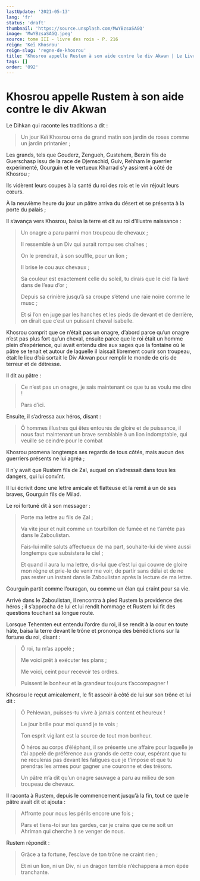 ```yaml
---
lastUpdate: '2021-05-13'
lang: 'fr'
status: 'draft'
thumbnail: 'https://source.unsplash.com/MwYBzsaSAGQ'
image: 'MwYBzsaSAGQ.jpeg'
source: tome III - livre des rois - P. 216
reign: 'Keï Khosrou'
reign-slug: 'regne-de-khosrou'
title: 'Khosrou appelle Rustem à son aide contre le div Akwan | Le Livre des Rois | Shâhnâmeh'
tags: []
order: '092'
---
```


<!-- LTeX: language=fr -->

# Khosrou appelle Rustem à son aide contre le div Akwan

Le Dihkan qui raconte les traditions a dit :

> Un jour Keï Khosrou orna de grand matin son jardin de roses comme un jardin printanier ;

Les grands, tels que Gouderz, Zengueh, Gustehem, Berzin fils de Guerschasp issu de la race de Djemschid, Guiv, Rehham le guerrier expérimenté, Gourguin et le vertueux Kharrad s’y assirent à côté de Khosrou ;

Ils vidèrent leurs coupes à la santé du roi des rois et le vin réjouit leurs cœurs.

À la neuvième heure du jour un pâtre arriva du désert et se présenta à la porte du palais ;

Il s’avança vers Khosrou, baisa la terre et dit au roi d’illustre naissance :

> Un onagre a paru parmi mon troupeau de chevaux ;
>
> Il ressemble à un Div qui aurait rompu ses chaînes ;
>
> On le prendrait, à son souffle, pour un lion ;
>
> Il brise le cou aux chevaux ;
>
> Sa couleur est exactement celle du soleil, tu dirais que le ciel l’a lavé dans de l’eau d’or ;
>
> Depuis sa crinière jusqu’à sa croupe s’étend une raie noire comme le musc ;
>
> Et si l’on en juge par les hanches et les pieds de devant et de derrière, on dirait que c’est un puissant cheval isabelle.

Khosrou comprit que ce n’était pas un onagre, d’abord parce qu’un onagre n’est pas plus fort qu’un cheval, ensuite parce que le roi était un homme plein d’expérience, qui avait entendu dire aux sages que la fontaine où le pâtre se tenait et autour de laquelle il laissait librement courir son troupeau, était le lieu d’où sortait le Div Akwan pour remplir le monde de cris de terreur et de détresse.

Il dit au pâtre :

> Ce n’est pas un onagre, je sais maintenant ce que tu as voulu me dire !
>
> Pars d’ici.

Ensuite, il s’adressa aux héros, disant :

> Ô hommes illustres qui êtes entourés de gloire et de puissance, il nous faut maintenant un brave semblable à un lion indomptable, qui veuille se ceindre pour le combat

Khosrou promena longtemps ses regards de tous côtés, mais aucun des guerriers présents ne lui agréa ;

Il n’y avait que Rustem fils de Zal, auquel on s’adressait dans tous les dangers, qui lui convînt.

Il lui écrivit donc une lettre amicale et flatteuse et la remit à un de ses braves, Gourguin fils de Milad.

Le roi fortuné dit à son messager :

> Porte ma lettre au fils de Zal ;
>
> Va vite jour et nuit comme un tourbillon de fumée et ne t’arrête pas dans le Zaboulistan.
>
> Fais-lui mille saluts affectueux de ma part, souhaite-lui de vivre aussi longtemps que subsistera le ciel ;
>
> Et quand il aura lu ma lettre, dis-lui que c’est lui qui couvre de gloire mon règne et prie-le de venir me voir, de partir sans délai et de ne pas rester un instant dans le Zaboulistan après la lecture de ma lettre.

Gourguin partit comme l’ouragan, ou comme un élan qui craint pour sa vie.

Arrivé dans le Zaboulistan, il rencontra à pied Rustem la providence des héros ; il s’approcha de lui et lui rendit hommage et Rustem lui fit des questions touchant sa longue route.

Lorsque Tehemten eut entendu l’ordre du roi, il se rendit à la cour en toute hâte, baisa la terre devant le trône et prononça des bénédictions sur la fortune du roi, disant :

> Ô roi, tu m’as appelé ;
>
> Me voici prêt à exécuter tes plans ;
>
> Me voici, ceint pour recevoir tes ordres.
>
> Puissent le bonheur et la grandeur toujours t’accompagner !

Khosrou le reçut amicalement, le fit asseoir à côté de lui sur son trône et lui dit :

> Ô Pehlewan, puisses-tu vivre à jamais content et heureux !
>
> Le jour brille pour moi quand je te vois ;
>
> Ton esprit vigilant est la source de tout mon bonheur.
>
> Ô héros au corps d’éléphant, il se présente une affaire pour laquelle je t’ai appelé de préférence aux grands de cette cour, espérant que tu ne reculeras pas devant les fatigues que je t’impose et que tu prendras les armes pour gagner une couronne et des trésors.
>
> Un pâtre m’a dit qu’un onagre sauvage a paru au milieu de son troupeau de chevaux.

Il raconta à Rustem, depuis le commencement jusqu’à la fin, tout ce que le pâtre avait dit et ajouta :

> Affronte pour nous les périls encore une fois ;
>
> Pars et tiens-toi sur tes gardes, car je crains que ce ne soit un Ahriman qui cherche à se venger de nous.

Rustem répondit :

> Grâce a ta fortune, l’esclave de ton trône ne craint rien ;
>
> Et ni un lion, ni un Div, ni un dragon terrible n’échappera à mon épée tranchante.
